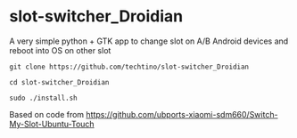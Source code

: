 # slot-switcher_Droidian
A very simple python + GTK app to change slot on A/B Android devices and reboot into OS on other slot

```
git clone https://github.com/techtino/slot-switcher_Droidian

cd slot-switcher_Droidian

sudo ./install.sh
```
Based on code from https://github.com/ubports-xiaomi-sdm660/Switch-My-Slot-Ubuntu-Touch
